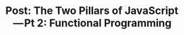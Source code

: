 ---
title: "Post: The Two Pillars of JavaScript — Pt 2: Functional Programming"
categories:
  - Blog
tags:
  - Javascript
  - pillars
  - Functional Programming
link: https://medium.com/javascript-scene/the-two-pillars-of-javascript-pt-2-functional-programming-a63aa53a41a4
---